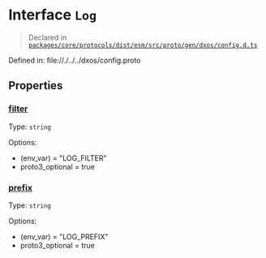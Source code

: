 # Interface `Log`
> Declared in [`packages/core/protocols/dist/esm/src/proto/gen/dxos/config.d.ts`]()

Defined in:
   file://./../../dxos/config.proto
## Properties
### [filter]()
Type: <code>string</code>

Options:
  - (env_var) = "LOG_FILTER"
  - proto3_optional = true

### [prefix]()
Type: <code>string</code>

Options:
  - (env_var) = "LOG_PREFIX"
  - proto3_optional = true

    